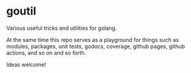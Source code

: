# goutil
Various useful tricks and utilities for golang.

At the same time this repo serves as a playground for things such as modules, packages, unit tests, godocs, coverage, github pages, github actions, and so on and so forth.

Ideas welcome!

